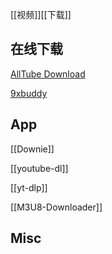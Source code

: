 



[[视频]][[下载]]


## 在线下载

[AllTube Download](https://alltubedownload.net/)

[9xbuddy](https://9xbuddy.in/zh-1az)


## App


[[Downie]]

[[youtube-dl]]

[[yt-dlp]]

[[M3U8-Downloader]]


## Misc





